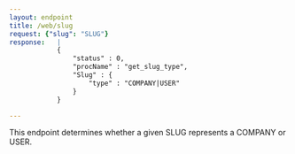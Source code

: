 ```yaml
---
layout: endpoint
title: /web/slug
request: {"slug": "SLUG"}
response:   |
            {
                "status" : 0,
                "procName" : "get_slug_type",
                "Slug" : {
                    "type" : "COMPANY|USER"
                }
            }

---
```


This endpoint determines whether a given SLUG represents a COMPANY or USER.